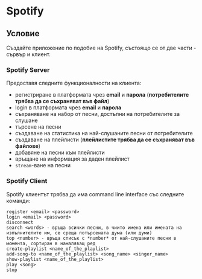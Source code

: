 # Spotify
## Условие
Създайте приложение по подобие на Spotify, състоящо се от две части - сървър и клиент.

### **Spotify Server**

Предоставя следните функционалности на клиента:
- регистриране в платформата чрез **email** и **парола** (**потребителите трябва да се съхраняват във файл**)
- login в платформата чрез **email** и **парола**
- съхраняване на набор от песни, достъпни на потребителите за слушане
- търсене на песни
- създаване на статистика на най-слушаните песни от потребителите
- създаване на плейлисти (**плейлистите трябва да се съхраняват във файлове**)
- добавяне на песни към плейлисти
- връщане на информация за даден плейлист
- `stream`-ване на песни

### **Spotify Client**
Spotify клиентът трябва да има command line interface със следните команди:
```
register <email> <password>
login <email> <password>
disconnect
search <words> - връща всички песни, в чиито имена или имената на изпълнителите им, се среща потърсената дума (или думи)
top <number> - връща списък с *number* от най-слушаните песни в момента, сортиран в намаляващ ред
create-playlist <name_of_the_playlist>
add-song-to <name_of_the_playlist> <song_name> <singer_name>
show-playlist <name_of_the_playlist>
play <song>
stop
```
